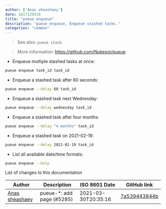 ```yaml
---
author: ['Anas sheashaey']
date: 1617129316
title: "pueue enqueue"
description: "pueue enqueue, Enqueue stashed tasks."
categories: "common"
---
```

> See also: `pueue stash`.

> More information: <https://github.com/Nukesor/pueue>.

- Enqueue multiple stashed tasks at once:

```bash
pueue enqueue task_id task_id
```

- Enqueue a stashed task after 60 seconds:

```bash
pueue enqueue --delay 60 task_id
```

- Enqueue a stashed task next Wednesday:

```bash
pueue enqueue --delay wednesday task_id
```

- Enqueue a stashed task after four months:

```bash
pueue enqueue --delay "4 months" task_id
```

- Enqueue a stashed task on 2021-02-19:

```bash
pueue enqueue --delay 2021-02-19 task_id
```

- List all available date/time formats:

```bash
pueue enqueue --help
```
List of changes to this documentation


Author | Description | ISO 8601 Date | GitHub link
------|-----|-----|-----
[Anas sheashaey](mailto:she3sha3y5@gmail.com) | pueue-*: add page (#5285) | 2021-03-30T20:35:16 | [7a539443844b](https://github.com/tldr-pages/tldr/commit/7a539443844bfce6772ba0b2d829ca8e7b9934da)

